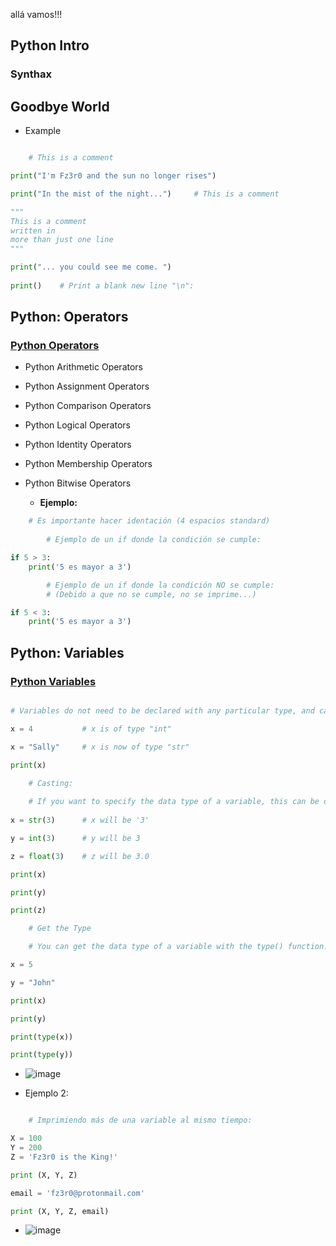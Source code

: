allá vamos!!!


## Python Intro

### Synthax

## Goodbye World

- Example

```py

    # This is a comment

print("I'm Fz3r0 and the sun no longer rises")

print("In the mist of the night...")     # This is a comment

"""
This is a comment
written in
more than just one line
"""

print("... you could see me come. ")
   
print()    # Print a blank new line "\n":    

```

## Python: Operators

### [Python Operators](https://www.w3schools.com/python/python_operators.asp)

- Python Arithmetic Operators
- Python Assignment Operators
- Python Comparison Operators
- Python Logical Operators
- Python Identity Operators
- Python Membership Operators
- Python Bitwise Operators

    - **Ejemplo:**

```py
    # Es importante hacer identación (4 espacios standard)
    
        # Ejemplo de un if donde la condición se cumple:

if 5 > 3:
    print('5 es mayor a 3')

        # Ejemplo de un if donde la condición NO se cumple:
        # (Debido a que no se cumple, no se imprime...)

if 5 < 3:
    print('5 es mayor a 3')
```

## Python: Variables

### [Python Variables](https://www.w3schools.com/python/python_variables.asp)

```py

# Variables do not need to be declared with any particular type, and can even change type after they have been set. 

x = 4           # x is of type "int"

x = "Sally"     # x is now of type "str"

print(x)

    # Casting:
    
    # If you want to specify the data type of a variable, this can be done with casting.
    
x = str(3)      # x will be '3'

y = int(3)      # y will be 3

z = float(3)    # z will be 3.0 

print(x)

print(y)

print(z)

    # Get the Type

    # You can get the data type of a variable with the type() function.

x = 5

y = "John"

print(x)

print(y)

print(type(x))

print(type(y))        

```

- ![image](https://user-images.githubusercontent.com/94720207/170892319-b32aa6a0-3a8f-4999-b7e1-25241330f119.png)

- Ejemplo 2:

```py

    # Imprimiendo más de una variable al mismo tiempo:

X = 100
Y = 200
Z = 'Fz3r0 is the King!'

print (X, Y, Z)

email = 'fz3r0@protonmail.com'

print (X, Y, Z, email)
```

- ![image](https://user-images.githubusercontent.com/94720207/170892331-fc951651-5e62-4b37-8380-1ccc6fb6d211.png)


